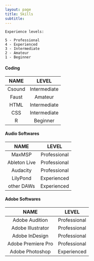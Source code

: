 ```yaml
---
layout: page
title: Skills
subtitle:
---
```


```
Experience levels:

5 - Professional
4 - Experienced
3 - Intermediate
2 - Amateur
1 - Beginner
```

#### Coding

|NAME|LEVEL|
|:---:|:---:|
|Csound|Intermediate|
|Faust|Amateur|
|HTML|Intermediate|
|CSS|Intermediate|
|R|Beginner|

#### Audio Softwares

|NAME|LEVEL|
|:---:|:---:|
|MaxMSP|Professional|
|Ableton Live|Professional|
|Audacity|Professional|
|LilyPond|Experienced|
|other DAWs|Experienced|

#### Adobe Softwares

|NAME|LEVEL|
|:---:|:---:|
|Adobe Audition|Professional|
|Adobe Illustrator|Professional|
|Adobe InDesign|Professional|
|Adobe Premiere Pro|Professional|
|Adobe Photoshop|Experienced|
